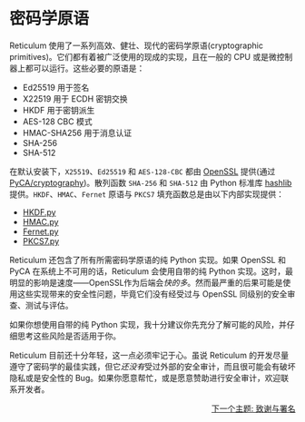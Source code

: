 # 密码学原语
Reticulum 使用了一系列高效、健壮、现代的密码学原语(cryptographic primitives)。它们都有着被广泛使用的现成的实现，且在一般的 CPU 或是微控制器上都可以运行。这些必要的原语是：

- Ed25519 用于签名
- X22519 用于 ECDH 密钥交换
- HKDF 用于密钥派生
- AES-128 CBC 模式
- HMAC-SHA256 用于消息认证
- SHA-256
- SHA-512

在默认安装下，`X25519`、`Ed25519` 和 `AES-128-CBC` 都由 [OpenSSL](https://www.openssl.org/) 提供(通过 [PyCA/cryptography](https://github.com/pyca/cryptography))。散列函数 `SHA-256` 和 `SHA-512` 由 Python 标准库 [hashlib](https://docs.python.org/3/library/hashlib.html) 提供。`HKDF`、`HMAC`、`Fernet` 原语与 `PKCS7` 填充函数总是由以下内部实现提供：

- [HKDF.py](https://github.com/markqvist/Reticulum/blob/master/RNS/Cryptography/HKDF.py)
- [HMAC.py](https://github.com/markqvist/Reticulum/blob/master/RNS/Cryptography/HMAC.py)
- [Fernet.py](https://github.com/markqvist/Reticulum/blob/master/RNS/Cryptography/Fernet.py)
- [PKCS7.py](https://github.com/markqvist/Reticulum/blob/master/RNS/Cryptography/PKCS7.py)

Reticulum 还包含了所有所需密码学原语的纯 Python 实现。如果 OpenSSL 和 PyCA 在系统上不可用的话，Reticulum 会使用自带的纯 Python 实现。这时，最明显的影响是速度——OpenSSL作为后端会*快的多*。然而最严重的后果可能是使用这些实现带来的安全性问题，毕竟它们没有经受过与 OpenSSL 同级别的安全审查、测试与评估。

如果你想使用自带的纯 Python 实现，我十分建议你先充分了解可能的风险，并仔细思考这些风险是否适用于你。

Reticulum 目前还十分年轻，这一点必须牢记于心。虽说 Reticulum 的开发尽量遵守了密码学的最佳实践，但它*还没有*受过外部的安全审计，而且很可能会有破坏隐私或是安全性的 Bug。如果你愿意帮忙，或是愿意赞助进行安全审计，欢迎联系开发者。

<p align="right"><a href="credits_zh-cn.html">下一个主题: 致谢与署名</a></p>
